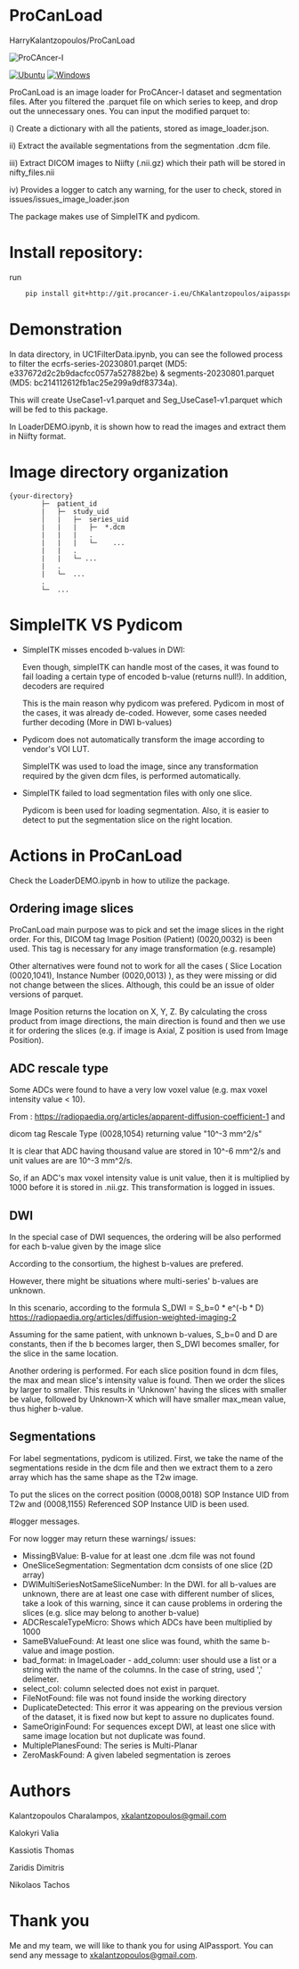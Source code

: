 # ProCanLoad
HarryKalantzopoulos/ProCanLoad

![ProCAncer-I](https://www.procancer-i.eu/wp-content/uploads/2020/07/logo.png)

[![Ubuntu](https://img.shields.io/badge/Ubuntu-22.04-dd4814?logo=ubuntu&logoColor=white&style=flat-square)](https://ubuntu.com/)
[![Windows](https://img.shields.io/badge/Windows-11-0078d4?logo=windows&logoColor=white&style=flat-square)](https://www.microsoft.com/en-us/windows/)

ProCanLoad is an image loader for ProCAncer-I dataset and segmentation files. After you filtered the .parquet file on which series to keep, and drop out the unnecessary ones. You can input the modified parquet to:

i) Create a dictionary with all the patients, stored as image_loader.json.

ii) Extract the available segmentations from the segmentation .dcm file.

iii) Extract DICOM images to Niifty (.nii.gz) which their path will be stored in nifty_files.nii

iv) Provides a logger to catch any warning, for the user to check, stored in issues/issues_image_loader.json

The package makes use of SimpleITK and pydicom.

# Install repository:

run 
```bash
    pip install git+http://git.procancer-i.eu/ChKalantzopoulos/aipassport.git
```

# Demonstration

In data directory, in UC1FilterData.ipynb, you can see the followed process to filter the ecrfs-series-20230801.parqet (MD5: e337672d2c2b9dacfcc0577a527882be) & segments-20230801.parquet (MD5: bc214112612fb1ac25e299a9df83734a).

This will create UseCase1-v1.parquet and Seg_UseCase1-v1.parquet which will be fed to this package.

In LoaderDEMO.ipynb, it is shown how to read the images and extract them in Niifty format.

# Image directory organization

```
{your-directory}
        ├─  patient_id
        |   ├─  study_uid
        │   |   ├─  series_uid
        |   |   |   ├─  *.dcm
        |   |   |   .
        |   |   |   └─    ...
        |   |   .
        |   |   └─ ...
        |   .
        |   └─  ...
        .
        └─  ...
```
# SimpleITK VS Pydicom

- SimpleITK misses encoded b-values in DWI:

  Even though, simpleITK can handle most of the cases, it was found to fail loading a certain type of encoded b-value (returns null!). In addition, decoders are required
  
  This is the main reason why pydicom was prefered. Pydicom in most of the cases, it was already de-coded. However, some cases needed further decoding (More in DWI b-values)

- Pydicom does not automatically transform the image according to vendor's VOI LUT.

  SimpleITK was used to load the image, since any transformation required by the given dcm files, is performed automatically.

- SimpleITK failed to load segmentation files with only one slice.

  Pydicom is been used for loading segmentation. Also, it is easier to detect to put the segmentation slice on the right location.

# Actions in ProCanLoad

Check the LoaderDEMO.ipynb in how to utilize the package.

## Ordering image slices

ProCanLoad main purpose was to pick and set the image slices in the right order. For this, DICOM tag Image Position (Patient) (0020,0032) is been used. This tag is necessary for any image transformation (e.g. resample)

Other alternatives were found not to work for all the cases ( Slice Location (0020,1041), Instance Number (0020,0013) ), as they were missing or did not change between the slices. Although, this could be an issue of older versions of parquet.

Image Position returns the location on X, Y, Z. By calculating the cross product from image directions, the main direction is found and then we use it for ordering the slices (e.g. if image is Axial, Z position is used from Image Position).

## ADC rescale type

Some ADCs were found to have a very low voxel value (e.g. max voxel intensity value < 10).

From :
https://radiopaedia.org/articles/apparent-diffusion-coefficient-1 and

dicom tag Rescale Type (0028,1054) returning value "10^-3 mm^2/s"

It is clear that ADC having thousand value are stored in 10^-6 mm^2/s and unit values are are 10^-3 mm^2/s.

So, if an ADC's max voxel intensity value is unit value, then it is multiplied by 1000 before it is stored in .nii.gz. This transformation is logged in issues.

## DWI

In the special case of DWI sequences, the ordering will be also performed for each b-value given by the image slice

According to the consortium, the highest b-values are prefered.

However, there might be situations where multi-series' b-values are unknown. 

In this scenario, according to the formula S_DWI = S_b=0 * e^(-b * D) https://radiopaedia.org/articles/diffusion-weighted-imaging-2

Assuming for the same patient, with unknown b-values, S_b=0 and D are constants, then if the b becomes larger, then S_DWI becomes smaller, for the slice in the same location.

Another ordering is performed. For each slice position found in dcm files, the max and mean slice's intensity value is found. Then we order the slices by larger to smaller. This results in 'Unknown' having the slices with smaller be value, followed by Unknown-X which will have smaller max_mean value, thus higher b-value.

## Segmentations

For label segmentations, pydicom is utilized. First, we take the name of the segmentations reside in the dcm file and then we extract them to a zero array which has the same shape as the T2w image.

To put the slices on the correct position (0008,0018) SOP Instance UID from T2w and (0008,1155) Referenced SOP Instance UID is been used.

#logger messages.

For now logger may return these warnings/ issues:


* MissingBValue: B-value for at least one .dcm file was not found
* OneSliceSegmentation: Segmentation dcm consists of one slice (2D array)
* DWIMultiSeriesNotSameSliceNumber: In the DWI. for all b-values are unknown, there are at least one case with different number of slices, take a look of this warning, since it can cause problems in ordering the slices (e.g. slice may belong to another b-value)
* ADCRescaleTypeMicro: Shows which ADCs have been multiplied by 1000
* SameBValueFound: At least one slice was found, whith the same b-value and image postion.
* bad_format: in ImageLoader - add_column: user should use a list or a string with the name of the columns. In the case of string, used ',' delimeter.
* select_col: column selected does not exist in parquet.
* FileNotFound: file was not found inside the working directory
* DuplicateDetected: This error it was appearing on the previous version of the dataset, it is fixed now but kept to assure no duplicates found.
* SameOriginFound: For sequences except DWI, at least one slice with same image location but not duplicate was found.
* MultiplePlanesFound: The series is Multi-Planar
* ZeroMaskFound: A given labeled segmentation is zeroes


# Authors

Kalantzopoulos Charalampos, xkalantzopoulos@gmail.com

Kalokyri Valia

Kassiotis Thomas

Zaridis Dimitris

Nikolaos Tachos

# Thank you

Me and my team, we will like to thank you for using AIPassport. You can send any message to xkalantzopoulos@gmail.com.
